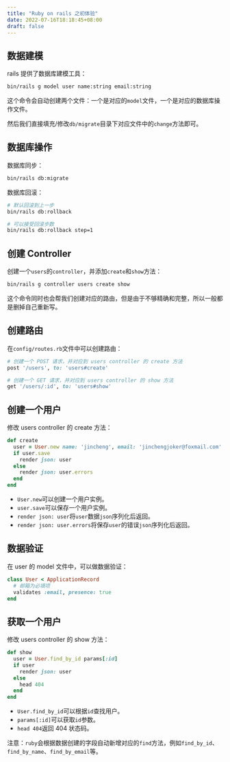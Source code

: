 ```yaml
---
title: "Ruby on rails 之初体验"
date: 2022-07-16T18:18:45+08:00
draft: false
---
```


## 数据建模

rails 提供了数据库建模工具：

```bash
bin/rails g model user name:string email:string
```

这个命令会自动创建两个文件：一个是对应的`model`文件，一个是对应的数据库操作文件。

然后我们直接填充/修改`db/migrate`目录下对应文件中的`change`方法即可。


## 数据库操作

数据库同步：

```bash
bin/rails db:migrate
```

数据库回滚：

```bash
# 默认回滚到上一步
bin/rails db:rollback

# 可以接受回滚步数
bin/rails db:rollback step=1
```


## 创建 Controller

创建一个`users`的`controller`，并添加`create`和`show`方法：

```bash
bin/rails g controller users create show
```

这个命令同时也会帮我们创建对应的路由，但是由于不够精确和完整，所以一般都是删掉自己重新写。


## 创建路由

在`config/routes.rb`文件中可以创建路由：

```ruby
# 创建一个 POST 请求，并对应到 users controller 的 create 方法
post '/users', to: 'users#create'

# 创建一个 GET 请求，并对应到 users controller 的 show 方法
get '/users/:id', to: 'users#show'
```


## 创建一个用户

修改 users controller 的 create 方法：

```ruby
def create
  user = User.new name: 'jincheng', email: 'jinchengjoker@foxmail.com'
  if user.save
    render json: user
  else
    render json: user.errors
  end
end
```

- `User.new`可以创建一个用户实例。
- `user.save`可以保存一个用户实例。
- `render json: user`将`user`数据`json`序列化后返回。
- `render json: user.errors`将保存`user`的错误`json`序列化后返回。


## 数据验证

在 user 的 model 文件中，可以做数据验证：

```ruby
class User < ApplicationRecord
  # 邮箱为必填项
  validates :email, presence: true
end
```


## 获取一个用户

修改 users controller 的 show 方法：

```ruby
def show
  user = User.find_by_id params[:id]
  if user
    render json: user
  else
    head 404
  end
end
```

- `User.find_by_id`可以根据`id`查找用户。
- `params[:id]`可以获取`id`参数。
- `head 404`返回 404 状态码。

注意：`ruby`会根据数据创建的字段自动新增对应的`find`方法，例如`find_by_id`、`find_by_name`、`find_by_email`等。